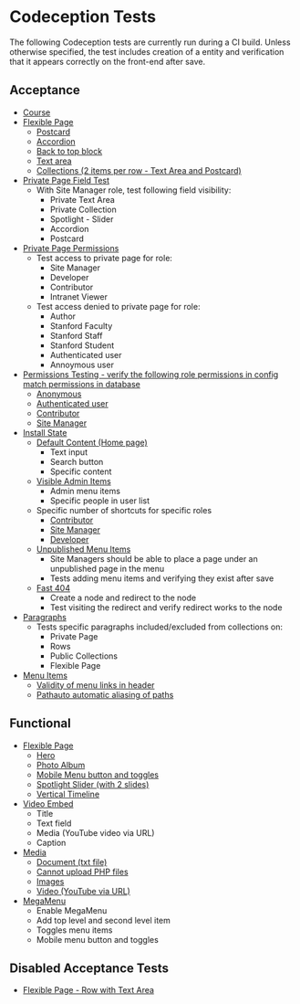 # Codeception Tests

The following Codeception tests are currently run during a CI build. Unless otherwise specified, the test includes creation of a entity and verification that it appears correctly on the front-end after save.

## Acceptance

* [Course](../tests/codeception/acceptance/Install/Content/CourseCest.php)
* [Flexible Page](../tests/codeception/acceptance/Install/Content/CourseCest.php)
  * [Postcard](../tests/codeception/acceptance/Install/Content/FlexiblePageCest.php#L29)
  * [Accordion](../tests/codeception/acceptance/Install/Content/FlexiblePageCest.php#L54)
  * [Back to top block](../tests/codeception/acceptance/Install/Content/FlexiblePageCest.php#L71)
  * [Text area](../tests/codeception/acceptance/Install/Content/FlexiblePageCest.php#L92)
  * [Collections (2 items per row - Text Area and Postcard)](../tests/codeception/acceptance/Install/Content/FlexiblePageCest.php#L128)
* [Private Page Field Test](../tests/codeception/acceptance/Install/Content/PrivatePageContentCest.php)
  * With Site Manager role, test following field visibility:
    * Private Text Area
    * Private Collection
    * Spotlight - Slider
    * Accordion
    * Postcard
* [Private Page Permissions](../tests/codeception/acceptance/Install/Content/PrivatePagePermissionCest.php)
  * Test access to private page for role:
    * Site Manager
    * Developer
    * Contributor
    * Intranet Viewer
  * Test access denied to private page for role:
    * Author
    * Stanford Faculty
    * Stanford Staff
    * Stanford Student
    * Authenticated user
    * Annoymous user
* [Permissions Testing - verify the following role permissions in config match permissions in database](../tests/codeception/acceptance/Install/Roles)
  * [Anonymous](../tests/codeception/acceptance/Install/Roles/AnonymousCest.php)
  * [Authenticated user](../tests/codeception/acceptance/Install/Roles/AuthenticatedCest.php)
  * [Contributor](../tests/codeception/acceptance/Install/Roles/ContributorCest.php)
  * [Site Manager](../tests/codeception/acceptance/Install/Roles/SiteManagerCest.php)
* [Install State](../tests/codeception/acceptance/Install/InstallStateCest.php)
  * [Default Content (Home page)](../tests/codeception/acceptance/Install/InstallStateCest.php#L29)
    * Text input
    * Search button
    * Specific content
  * [Visible Admin Items](../tests/codeception/acceptance/Install/InstallStateCest.php#L44)
    * Admin menu items
    * Specific people in user list
  * Specific number of shortcuts for specific roles
    * [Contributor](../tests/codeception/acceptance/Install/InstallStateCest.php#L62)
    * [Site Manager](../tests/codeception/acceptance/Install/InstallStateCest.php#L73)
    * [Developer](../tests/codeception/acceptance/Install/InstallStateCest.php#L84)
  * [Unpublished Menu Items](../tests/codeception/acceptance/Install/InstallStateCest.php#L93)
    * Site Managers should be able to place a page under an unpublished page in the menu
    * Tests adding menu items and verifying they exist after save
  * [Fast 404](../tests/codeception/acceptance/Install/InstallStateCest.php#L127)
    * Create a node and redirect to the node
    * Test visiting the redirect and verify redirect works to the node
* [Paragraphs](../tests/codeception/acceptance/Paragraphs/ParagraphsCest.php)
  * Tests specific paragraphs included/excluded from collections on:
    * Private Page
    * Rows
    * Public Collections
    * Flexible Page
* [Menu Items](../tests/codeception/acceptance/MenuItemsCest.php)
  * [Validity of menu links in header](../tests/codeception/acceptance/MenuItemsCest.php#L48)
  * [Pathauto automatic aliasing of paths](../tests/codeception/acceptance/MenuItemsCest.php#L64)

## Functional

* [Flexible Page](../tests/codeception/functional/Install/Content/FlexiblePageCest.php)
  * [Hero](../tests/codeception/functional/Install/Content/FlexiblePageCest.php#L36)
  * [Photo Album](../tests/codeception/functional/Install/Content/FlexiblePageCest.php#L74)
  * [Mobile Menu button and toggles](../tests/codeception/functional/Install/Content/FlexiblePageCest.php#L117)
  * [Spotlight Slider (with 2 slides)](../tests/codeception/functional/Install/Content/FlexiblePageCest.php#L173)
  * [Vertical Timeline](../tests/codeception/functional/Install/Content/FlexiblePageCest.php#L242)
* [Video Embed](../tests/codeception/functional/Install/Content/VideoEmbedCest.php)
  * Title
  * Text field
  * Media (YouTube video via URL)
  * Caption
* [Media](../tests/codeception/functional/MediaCest.php)
  * [Document (txt file)](../tests/codeception/functional/MediaCest.php#L14)
  * [Cannot upload PHP files](../tests/codeception/functional/MediaCest.php#L30)
  * [Images](../tests/codeception/functional/MediaCest.php#L41)
  * [Video (YouTube via URL)](../tests/codeception/functional/MediaCest.php#L59)
* [MegaMenu](../tests/codeception/functional/MegaMenuCest.php)
  * Enable MegaMenu
  * Add top level and second level item
  * Toggles menu items
  * Mobile menu button and toggles

## Disabled Acceptance Tests
  * [Flexible Page - Row with Text Area](../tests/codeception/acceptance/Install/Content/FlexiblePageCest.php#L109)
